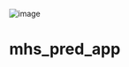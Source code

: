 ![image](https://github.com/blur0b0t/mhs_pred_app/assets/143605527/4ed3abac-3920-4a11-ba54-9db2226c8aea)


# mhs_pred_app
